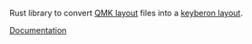 Rust library to convert [QMK layout](https://config.qmk.fm/) files into a [keyberon
layout](https://github.com/TeXitoi/keyberon).

[Documentation](https://docs.rs/keyberon-layout-serde/)
